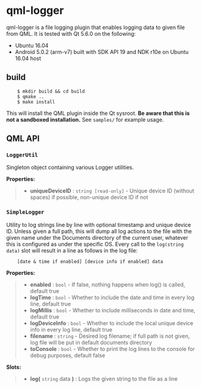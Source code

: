 qml-logger
==========

qml-logger is a file logging plugin that enables logging data to given file from QML. It is tested with Qt 5.6.0 on the
following:

  - Ubuntu 16.04
  - Android 5.0.2 (arm-v7) built with SDK API 19 and NDK r10e on Ubuntu 16.04 host

build
-----

```
    $ mkdir build && cd build
    $ qmake ..
    $ make install
```

This will install the QML plugin inside the Qt sysroot. **Be aware that this is not a sandboxed installation.** See `samples/` for example usage.

QML API
-------

### `LoggerUtil`

Singleton object containing various Logger utilities.

**Properties:**

>  - **uniqueDeviceID** : `string [read-only]` - Unique device ID (without spaces) if possible, non-unique device ID if not

### `SimpleLogger`

Utility to log strings line by line with optional timestamp and unique device ID. Unless given a full path, this will
dump all log actions to the file with the given name under the Documents directory of the current user, whatever this is
configured as under the specific OS. Every call to the `log(string data)` slot will result in a line as follows in the
log file:

```
    [date & time if enabled] [device info if enabled] data
```

**Properties:**

>  - **enabled** :            `bool` -      If false, nothing happens when log() is called, default true
>  - **logTime** :            `bool` -      Whether to include the date and time in every log line, default true
>  - **logMillis** :          `bool` -      Whether to include milliseconds in date and time, default true
>  - **logDeviceInfo** :      `bool` -      Whether to include the local unique device info in every log line, default true
>  - **filename** :           `string` -    Desired log filename; if full path is not given, log file will be put in default documents directory
>  - **toConsole** :          `bool` -      Whether to print the log lines to the console for debug purposes, default false

**Slots:**

>  - **log(** `string` data **)** :        Logs the given string to the file as a line
